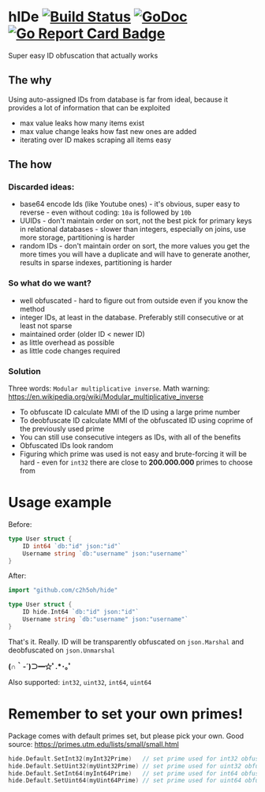 # h**ID**e  [![Build Status](https://drone.io/github.com/c2h5oh/hide/status.png)](https://drone.io/github.com/c2h5oh/hide/latest)  [![GoDoc](https://godoc.org/github.com/c2h5oh/hide?status.svg)](https://godoc.org/github.com/c2h5oh/hide)  [![Go Report Card Badge](http://goreportcard.com/badge/c2h5oh/hide)](http://goreportcard.com/report/c2h5oh/hide)

Super easy ID obfuscation that actually works

## The why
Using auto-assigned IDs from database is far from ideal, because it provides a lot of information that can be exploited

* max value leaks how many items exist
* max value change leaks how fast new ones are added
* iterating over ID makes scraping all items easy


## The how

### Discarded ideas:
* base64 encode Ids (like Youtube ones) - it's obvious, super easy to reverse - even without coding: `10a` is followed by `10b`
* UUIDs - don't maintain order on sort, not the best pick for primary keys in relational databases - slower than integers, especially on joins, use more storage, partitioning is harder
* random IDs - don't maintain order on sort, the more values you get the more times you will have a duplicate and will have to generate another, results in sparse indexes, partitioning is harder


### So what do we want?
* well obfuscated - hard to figure out from outside even if you know the method
* integer IDs, at least in the database. Preferably still consecutive or at least not sparse
* maintained order (older ID < newer ID)
* as little overhead as possible
* as little code changes required


### Solution

Three words: `Modular multiplicative inverse`. Math warning: https://en.wikipedia.org/wiki/Modular_multiplicative_inverse

* To obfuscate ID calculate MMI of the ID using a large prime number
* To deobfuscate ID calculate MMI of the obfuscated ID using coprime of the previously used prime
* You can still use consecutive integers as IDs, with all of the benefits
* Obfuscated IDs look random
* Figuring which prime was used is not easy and brute-forcing it will be hard - even for `int32` there are close to **200.000.000** primes to choose from


# Usage example

Before:
```go
type User struct {
    ID int64 `db:"id" json:"id"`
    Username string `db:"username" json:"username"`
}
```

After:
```go
import "github.com/c2h5oh/hide"

type User struct {
    ID hide.Int64 `db:"id" json:"id"`
    Username string `db:"username" json:"username"`
}
```
That's it. Really. ID will be transparently obfuscated on `json.Marshal` and deobfuscated on `json.Unmarshal`

**(∩｀-´)⊃━☆ﾟ.*･｡ﾟ**

Also supported: `int32`, `uint32`, `int64`, `uint64`


# Remember to set your own primes!
Package comes with default primes set, but please pick your own. Good source: https://primes.utm.edu/lists/small/small.html
```go
hide.Default.SetInt32(myInt32Prime)   // set prime used for int32 obfuscation
hide.Default.SetUint32(myUint32Prime) // set prime used for uint32 obfuscation
hide.Default.SetInt64(myInt64Prime)   // set prime used for int64 obfuscation
hide.Default.SetUint64(myUint64Prime) // set prime used for uint64 obfuscation

```
